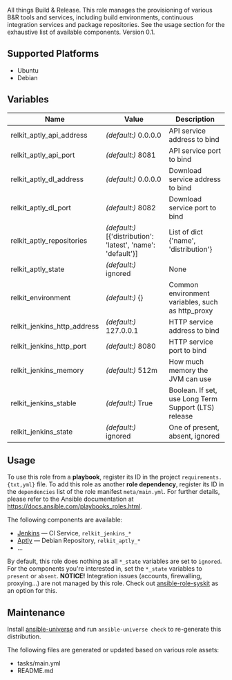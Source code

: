 
<!-- THIS IS A GENERATED FILE, DO NOT EDIT -->

All things Build & Release. This role manages the provisioning of various B&R tools and services, including build environments, continuous integration services and package repositories. See the usage section for the exhaustive list of available components.
 Version 0.1.


## Supported Platforms

  * Ubuntu
  * Debian

## Variables

| Name | Value | Description |
|------|-------|-------------|
| relkit_aptly_api_address | _(default:)_ 0.0.0.0 | API service address to bind |
| relkit_aptly_api_port | _(default:)_ 8081 | API service port to bind |
| relkit_aptly_dl_address | _(default:)_ 0.0.0.0 | Download service address to bind |
| relkit_aptly_dl_port | _(default:)_ 8082 | Download service port to bind |
| relkit_aptly_repositories | _(default:)_ [{'distribution': 'latest', 'name': 'default'}] | List of dict {'name', 'distribution'} |
| relkit_aptly_state | _(default:)_ ignored | None |
| relkit_environment | _(default:)_ {} | Common environment variables, such as http_proxy |
| relkit_jenkins_http_address | _(default:)_ 127.0.0.1 | HTTP service address to bind |
| relkit_jenkins_http_port | _(default:)_ 8080 | HTTP service port to bind |
| relkit_jenkins_memory | _(default:)_ 512m | How much memory the JVM can use |
| relkit_jenkins_stable | _(default:)_ True | Boolean. If set, use Long Term Support (LTS) release |
| relkit_jenkins_state | _(default:)_ ignored | One of present, absent, ignored |



## Usage

To use this role from a **playbook**, 
register its ID in the project `requirements.{txt,yml}` file.
To add this role as another **role dependency**,
register its ID in the `dependencies` list of the role manifest `meta/main.yml`.
For further details,
please refer to the Ansible documentation at https://docs.ansible.com/playbooks_roles.html.

The following components are available:
  * [Jenkins](http://jenkins-ci.org) — CI Service, `relkit_jenkins_*`
  * [Aptly](http://www.aptly.info) — Debian Repository, `relkit_aptly_*`
  * …

By default, this role does nothing as all `*_state` variables are set to `ignored`. For the components you're interested in, set the `*_state` variables to `present` or `absent`.
**NOTICE!** Integration issues (accounts, firewalling, proxying…) are not managed by this role. Check out [ansible-role-syskit](https://github.com/fclaerho/ansible-role-syskit) as an option for this.



## Maintenance

Install [ansible-universe](https://github.com/fclaerho/ansible-universe)
and run `ansible-universe check` to re-generate this distribution.

The following files are generated or updated based on various role assets:
  * tasks/main.yml
  * README.md


